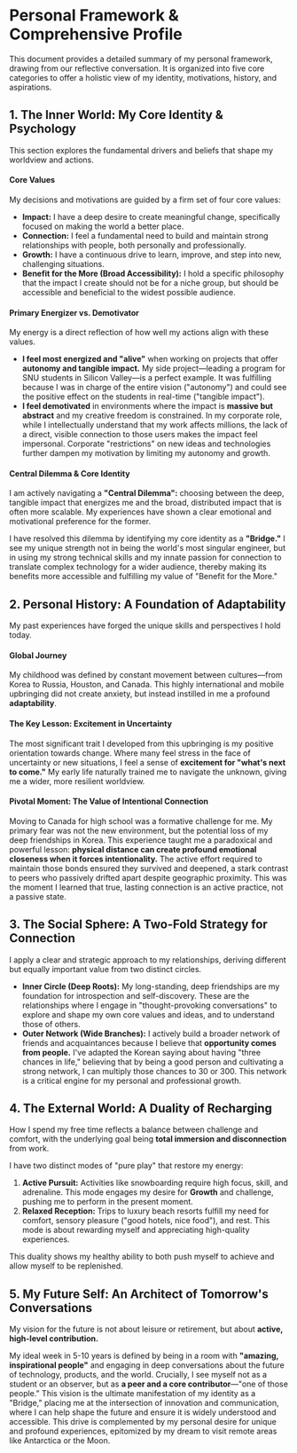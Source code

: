 # **Personal Framework & Comprehensive Profile**

This document provides a detailed summary of my personal framework, drawing from our reflective conversation. It is organized into five core categories to offer a holistic view of my identity, motivations, history, and aspirations.

## **1. The Inner World: My Core Identity & Psychology**

This section explores the fundamental drivers and beliefs that shape my worldview and actions.

#### **Core Values**

My decisions and motivations are guided by a firm set of four core values:

- **Impact:** I have a deep desire to create meaningful change, specifically focused on making the world a better place.
- **Connection:** I feel a fundamental need to build and maintain strong relationships with people, both personally and professionally.
- **Growth:** I have a continuous drive to learn, improve, and step into new, challenging situations.
- **Benefit for the More (Broad Accessibility):** I hold a specific philosophy that the impact I create should not be for a niche group, but should be accessible and beneficial to the widest possible audience.

#### **Primary Energizer vs. Demotivator**

My energy is a direct reflection of how well my actions align with these values.

- **I feel most energized and "alive"** when working on projects that offer **autonomy and tangible impact.** My side project—leading a program for SNU students in Silicon Valley—is a perfect example. It was fulfilling because I was in charge of the entire vision ("autonomy") and could see the positive effect on the students in real-time ("tangible impact").
- **I feel demotivated** in environments where the impact is **massive but abstract** and my creative freedom is constrained. In my corporate role, while I intellectually understand that my work affects millions, the lack of a direct, visible connection to those users makes the impact feel impersonal. Corporate "restrictions" on new ideas and technologies further dampen my motivation by limiting my autonomy and growth.

#### **Central Dilemma & Core Identity**

I am actively navigating a **"Central Dilemma":** choosing between the deep, tangible impact that energizes me and the broad, distributed impact that is often more scalable. My experiences have shown a clear emotional and motivational preference for the former.

I have resolved this dilemma by identifying my core identity as a **"Bridge."** I see my unique strength not in being the world's most singular engineer, but in using my strong technical skills and my innate passion for connection to translate complex technology for a wider audience, thereby making its benefits more accessible and fulfilling my value of "Benefit for the More."

## **2. Personal History: A Foundation of Adaptability**

My past experiences have forged the unique skills and perspectives I hold today.

#### **Global Journey**

My childhood was defined by constant movement between cultures—from Korea to Russia, Houston, and Canada. This highly international and mobile upbringing did not create anxiety, but instead instilled in me a profound **adaptability**.

#### **The Key Lesson: Excitement in Uncertainty**

The most significant trait I developed from this upbringing is my positive orientation towards change. Where many feel stress in the face of uncertainty or new situations, I feel a sense of **excitement for "what's next to come."** My early life naturally trained me to navigate the unknown, giving me a wider, more resilient worldview.

#### **Pivotal Moment: The Value of Intentional Connection**

Moving to Canada for high school was a formative challenge for me. My primary fear was not the new environment, but the potential loss of my deep friendships in Korea. This experience taught me a paradoxical and powerful lesson: **physical distance can create profound emotional closeness when it forces intentionality.** The active effort required to maintain those bonds ensured they survived and deepened, a stark contrast to peers who passively drifted apart despite geographic proximity. This was the moment I learned that true, lasting connection is an active practice, not a passive state.

## **3. The Social Sphere: A Two-Fold Strategy for Connection**

I apply a clear and strategic approach to my relationships, deriving different but equally important value from two distinct circles.

- **Inner Circle (Deep Roots):** My long-standing, deep friendships are my foundation for introspection and self-discovery. These are the relationships where I engage in "thought-provoking conversations" to explore and shape my own core values and ideas, and to understand those of others.
- **Outer Network (Wide Branches):** I actively build a broader network of friends and acquaintances because I believe that **opportunity comes from people.** I've adapted the Korean saying about having "three chances in life," believing that by being a good person and cultivating a strong network, I can multiply those chances to 30 or 300. This network is a critical engine for my personal and professional growth.

## **4. The External World: A Duality of Recharging**

How I spend my free time reflects a balance between challenge and comfort, with the underlying goal being **total immersion and disconnection** from work.

I have two distinct modes of "pure play" that restore my energy:

1.  **Active Pursuit:** Activities like snowboarding require high focus, skill, and adrenaline. This mode engages my desire for **Growth** and challenge, pushing me to perform in the present moment.
2.  **Relaxed Reception:** Trips to luxury beach resorts fulfill my need for comfort, sensory pleasure ("good hotels, nice food"), and rest. This mode is about rewarding myself and appreciating high-quality experiences.

This duality shows my healthy ability to both push myself to achieve and allow myself to be replenished.

## **5. My Future Self: An Architect of Tomorrow's Conversations**

My vision for the future is not about leisure or retirement, but about **active, high-level contribution.**

My ideal week in 5-10 years is defined by being in a room with **"amazing, inspirational people"** and engaging in deep conversations about the future of technology, products, and the world. Crucially, I see myself not as a student or an observer, but as **a peer and a core contributor**—"one of those people." This vision is the ultimate manifestation of my identity as a "Bridge," placing me at the intersection of innovation and communication, where I can help shape the future and ensure it is widely understood and accessible. This drive is complemented by my personal desire for unique and profound experiences, epitomized by my dream to visit remote areas like Antarctica or the Moon.
